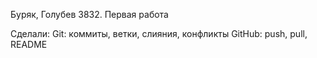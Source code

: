 Буряк, Голубев 3832. Первая работа

Сделали:
Git: коммиты, ветки, слияния, конфликты
GitHub: push, pull, README
